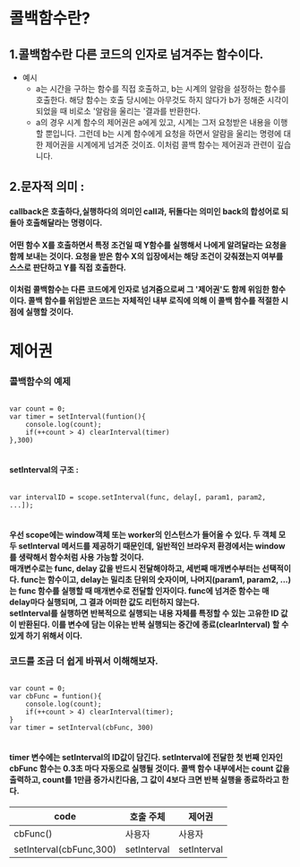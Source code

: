 # 콜백함수란? 
## 1.콜백함수란 다른 코드의 인자로 넘겨주는 함수이다. 

* 예시
    * a는 시간을 구하는 함수를 직접 호출하고, b는 시계의 알람을 설정하는 함수를 호출한다. 해당 함수는 호출 당시에는 아무것도 하지 않다가 b가 정해준 시각이 되었을 때 비로소 '알람을 울리는 '결과를 반환한다. 
    * a의 경우 시계 함수의 제어권은 a에게 있고, 시계는 그저 요청받은 내용을 이행할 뿐입니다. 그런데 b는 시계 함수에게 요청을 하면서 알람을 울리는 명령에 대한 제어권을 시계에게 넘겨준 것이죠. 이처럼 콜백 함수는 제어권과 관련이 깊습니다. 

## 2.문자적 의미 : 
#### callback은 호출하다,실행하다의 의미인 call과, 뒤돌다는 의미인 back의 합성어로 되돌아 호출해달라는 명령이다. 
#### 어떤 함수 X를 호출하면서 특정 조건일 때 Y함수를 실행해서 나에게 알려달라는 요청을 함께 보내는 것이다. 요청을 받은 함수 X의 입장에서는 해당 조건이 갖춰졌는지 여부를 스스로 판단하고 Y를 직접 호출한다. 
#### 이처럼 콜백함수는 다른 코드에게 인자로 넘겨줌으로써 그 '제어권'도 함께 위임한 함수이다. 콜백 함수를 위임받은 코드는 자체적인 내부 로직에 의해 이 콜백 함수를 적절한 시점에 실행할 것이다. 


# 제어권 

### 콜백함수의 예제 

<pre>
<code>
var count = 0;
var timer = setInterval(funtion(){
    console.log(count);
    if(++count > 4) clearInterval(timer)
},300)
</code>
</pre>

#### setInterval의 구조 : 
<pre>
<code>
var intervalID = scope.setInterval(func, delay[, param1, param2, ...]);
</code>
</pre>

#### 우선 scope에는 window객체 또는 worker의 인스턴스가 들어올 수 있다. 두 객체 모두 setInterval 메서드를 제공하기 때문인데, 일반적인 브라우저 환경에서는 window를 생략해서 함수처럼 사용 가능할 것이다. </br> 매개변수로는 func, delay 값을 반드시 전달해야하고, 세번째 매개변수부터는 선택적이다. func는 함수이고, delay는 밀리초 단위의 숫자이며, 나머지(param1, param2, ...)는 func 함수를 실행할 때 매개변수로 전달할 인자이다. func에 넘겨준 함수는 매 delay마다 실행되며, 그 결과 어떠한 값도 리턴하지 않는다. </br> setInterval를 실행하면 반복적으로 실행되는 내용 자체를 특정할 수 있는 고유한 ID 값이 반환된다. 이를 변수에 담는 이유는 반복 실행되는 중간에 종료(clearInterval) 할 수 있게 하기 위해서 이다. 


### 코드를 조금 더 쉽게 바꿔서 이해해보자. 

<pre>
<code>
var count = 0;
var cbFunc = funtion(){
    console.log(count);
    if(++count > 4) clearInterval(timer);
}
var timer = setInterval(cbFunc, 300)
</code>
</pre>

#### timer 변수에는 setInterval의 ID값이 담긴다. setInterval에 전달한 첫 번째 인자인 cbFunc 함수는 0.3초 마다 자동으로 실행될 것이다. 콜백 함수 내부에서는 count 값을 출력하고, count를 1만큼 증가시킨다음, 그 값이 4보다 크면 반복 실행을 종료하라고 한다. 

|code|호출 주체|제어권|
|-----|-----|-----|
|cbFunc()|사용자|사용자|
|setInterval(cbFunc,300)|setInterval|setInterval|


